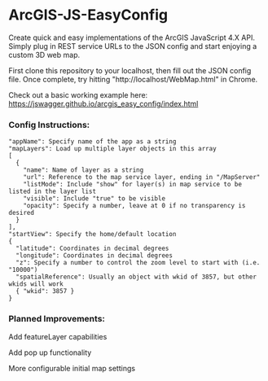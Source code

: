 # ArcGIS-JS-EasyConfig
Create quick and easy implementations of the ArcGIS JavaScript 4.X API. Simply plug in REST service URLs to the JSON config and start enjoying a custom 3D web map.

First clone this repository to your localhost, then fill out the JSON config file. Once complete, try hitting "http://localhost/WebMap.html" in Chrome.

Check out a basic working example here: https://jswagger.github.io/arcgis_easy_config/index.html
### Config Instructions:

    "appName": Specify name of the app as a string
    "mapLayers": Load up multiple layer objects in this array
    [
      {
        "name": Name of layer as a string
        "url": Reference to the map service layer, ending in "/MapServer"
        "listMode": Include "show" for layer(s) in map service to be listed in the layer list
        "visible": Include "true" to be visible
        "opacity": Specify a number, leave at 0 if no transparency is desired
      }
    ],
    "startView": Specify the home/default location
    {
      "latitude": Coordinates in decimal degrees
      "longitude": Coordinates in decimal degrees
      "z": Specify a number to control the zoom level to start with (i.e. "10000")
      "spatialReference": Usually an object with wkid of 3857, but other wkids will work
      { "wkid": 3857 }
    }
  
### Planned Improvements:

Add featureLayer capabilities

Add pop up functionality

More configurable initial map settings
